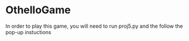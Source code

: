 # OthelloGame
In order to play this game, you will need to run proj5.py and the follow the pop-up instuctions
